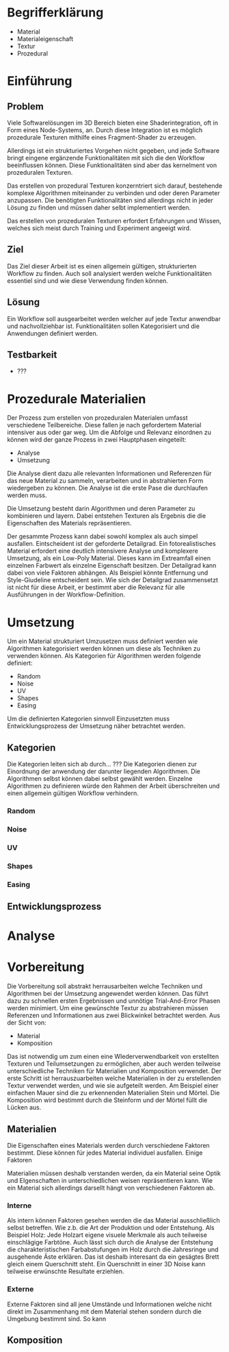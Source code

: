 # Begrifferklärung
- Material
- Materialeigenschaft
- Textur
- Prozedural

# Einführung
## Problem
Viele Softwarelösungen im 3D Bereich bieten eine Shaderintegration, oft in Form eines Node-Systems, an. Durch diese Integration ist es möglich prozedurale Texturen mithilfe eines Fragment-Shader zu erzeugen.

Allerdings ist ein strukturiertes Vorgehen nicht gegeben, und jede Software bringt eingene ergänzende Funktionalitäten mit sich die den Workflow beeinflussen können. Diese Funktionalitäten sind aber das kernelment von prozeduralen Texturen.

Das erstellen von prozedural Texturen konzerntriert sich darauf, bestehende komplexe Algorithmen miteinander zu verbinden und oder deren Parameter anzupassen. Die benötigten Funktionalitäten sind allerdings nicht in jeder Lösung zu finden und müssen daher selbt implementiert werden.


Das erstellen von prozeduralen Texturen erfordert Erfahrungen und Wissen, welches sich meist durch Training und Experiment angeeigt wird.

## Ziel
Das Ziel dieser Arbeit ist es einen allgemein gültigen, strukturierten Workflow zu finden. Auch soll analysiert werden welche Funktionalitäten essentiel sind und wie diese Verwendung finden können.


## Lösung
Ein Workflow soll ausgearbeitet werden welcher auf jede Textur anwendbar und nachvollziehbar ist. Funktionalitäten sollen Kategorisiert und die Anwendungen definiert werden.

## Testbarkeit
* ???


# Prozedurale Materialien
Der Prozess zum erstellen von prozeduralen Materialen umfasst verschiedene Teilbereiche. Diese fallen je nach gefordertem Material intensiver aus oder gar weg. Um die Abfolge und Relevanz einordnen zu können wird der ganze Prozess in zwei Hauptphasen eingeteilt:
- Analyse
- Umsetzung

Die Analyse dient dazu alle relevanten Informationen und Referenzen für das neue Material zu sammeln, verarbeiten und in abstrahierten Form wiedergeben zu können. Die Analyse ist die erste Pase die durchlaufen werden muss.

Die Umsetzung besteht darin Algorithmen und deren Parameter zu kombinieren und layern. Dabei entstehen Texturen als Ergebnis die die Eigenschaften des Materials repräsentieren.

Der gesammte Prozess kann dabei sowohl komplex als auch simpel ausfallen. Eintscheident ist der geforderte Detailgrad. Ein fotorealistisches Material erfordert eine deutlich intensivere Analyse und komplexere Umsetzung, als ein Low-Poly Material. Dieses kann im Extreamfall einen einzelnen Farbwert als einzelne Eigenschaft besitzen. Der Detailgrad kann dabei von viele Faktoren abhängen. Als Beispiel könnte Entfernung und Style-Giudeline entscheident sein. Wie sich der Detailgrad zusammensetzt ist nicht für diese Arbeit, er bestimmt aber die Relevanz für alle Ausführungen in der Workflow-Definition.


# Umsetzung
Um ein Material strukturiert Umzusetzen muss definiert werden wie Algorithmen kategorisiert werden können um diese als Techniken zu verwenden können. Als Kategorien für Algorithmen werden folgende definiert:
- Random
- Noise
- UV
- Shapes
- Easing

Um die definierten Kategorien sinnvoll Einzusetzten muss Entwicklungsprozess der Umsetzung näher betrachtet werden.


## Kategorien
Die Kategorien leiten sich ab durch... ???
Die Kategorien dienen zur Einordnung der anwendung der darunter liegenden Algorithmen. Die Algorithmen selbst können dabei selbst gewählt werden. Einzelne Algorithmen zu definieren würde den Rahmen der Arbeit überschreiten und einen allgemein gültigen Workflow verhindern.

### Random


### Noise
### UV
### Shapes
### Easing




## Entwicklungsprozess









# Analyse



# Vorbereitung
Die Vorbereitung soll abstrakt herrausarbeiten welche Techniken und Algorithmen bei der Umsetzung angewendet werden können. Das führt dazu zu schnellen ersten Ergebnissen und unnötige Trial-And-Error Phasen werden minimiert. Um eine gewünschte Textur zu abstrahieren müssen Referenzen und Informationen aus zwei Blickwinkel betrachtet werden. Aus der Sicht von:
- Material
- Komposition

Das ist notwendig um zum einen eine WIederverwendbarkeit von erstellten Texturen und Teilumsetzungen zu ermöglichen, aber auch werden teilweise unterschiedliche Techniken für Materialien und Komposition verwendet.
Der erste Schritt ist herrauszuarbeiten welche Materialien in der zu erstellenden Textur verwendet werden, und wie sie aufgeteilt werden. Am Beispiel einer einfachen Mauer sind die zu erkennenden Materialien Stein und Mörtel. Die Komposition wird bestimmt durch die Steinform und der Mörtel füllt die Lücken aus.


## Materialien
Die Eigenschaften eines Materials werden durch verschiedene Faktoren bestimmt. Diese können für jedes Material individuel ausfallen. Einige Faktoren









Materialien müssen deshalb verstanden werden, da ein Material seine Optik und EIgenschaften in unterschiedlichen weisen repräsentieren kann. Wie ein Material
sich allerdings darsellt hängt von verschiedenen Faktoren ab.

### Interne
Als intern können Faktoren gesehen werden die das Material ausschließlich selbst betreffen. Wie z.b. die Art der Produktion und oder Entstehung. Als Beispiel Holz: Jede Holzart eigene visuele Merkmale als auch teilweise einschlägige Farbtöne. Auch lässt sich durch die Analyse der Entstehung die charakteristischen Farbabstufungen im Holz durch die Jahresringe und ausgehende Äste erklären. Das ist deshalb interesant da ein gesägtes Brett gleich einem Querschnitt steht. Ein Querschnitt in einer 3D Noise kann teilweise erwünschte Resultate erziehlen.

### Externe
Externe Faktoren sind all jene Umstände und Informationen welche nicht direkt im Zusammenhang mit dem Material stehen sondern durch die Umgebung bestimmt sind. So kann 


## Komposition